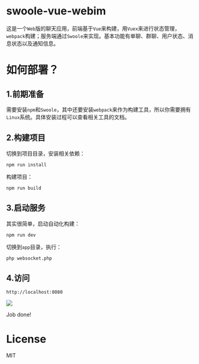 # swoole-vue-webim

这是一个`Web`版的聊天应用，前端基于`Vue`来构建，用`Vuex`来进行状态管理，`webpack`构建；服务端通过`Swoole`来实现。基本功能有单聊、群聊、用户状态、消息状态以及通知信息。



# 如何部署？

## 1.前期准备

需要安装`npm`和`Swoole`，其中还要安装`webpack`来作为构建工具，所以你需要拥有`Linux`系统。具体安装过程可以查看相关工具的文档。



## 2.构建项目

切换到项目目录，安装相关依赖：

```
npm run install
```

构建项目：

```
npm run build
```



## 3.启动服务

其实很简单，启动自动化构建：

```
npm run dev
```

切换到`app`目录，执行：

```
php websocket.php
```

## 4.访问

```
http://localhost:8080
```

![](http://i1.piimg.com/567571/697dbe904510959c.png)

Job done!



# License

MIT
